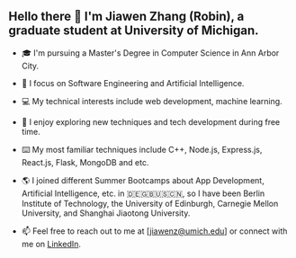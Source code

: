 ## Hello there 👋 I'm Jiawen Zhang (Robin), a graduate student at University of Michigan.

- 🎓 I'm pursuing a Master's Degree in Computer Science in Ann Arbor City.

- 📔 I focus on Software Engineering and Artificial Intelligence.

- 💻 My technical interests include web development, machine learning.

- 🌟 I enjoy exploring new techniques and tech development during free time.

- ⌨️ My most familiar techniques include C++, Node.js, Express.js, React.js, Flask, MongoDB and etc.

- 🌎 I joined different Summer Bootcamps about App Development, Artificial Intelligence, etc. in 🇩🇪🇬🇧🇺🇸🇨🇳, so I have been Berlin Institute of Technology, the University of Edinburgh, Carnegie Mellon University, and Shanghai Jiaotong University. 

- 📫 Feel free to reach out to me at [jiawenz@umich.edu] or connect with me on [LinkedIn](https://www.linkedin.com/in/jiawenz-robin/).
